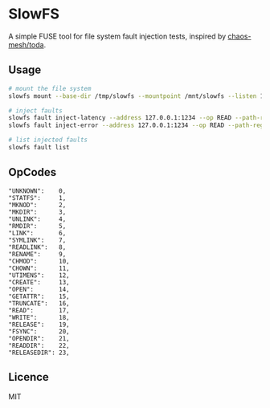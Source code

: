 # SlowFS

A simple FUSE tool for file system fault injection tests,
inspired by [chaos-mesh/toda](https://github.com/chaos-mesh/toda).

## Usage

```bash
# mount the file system
slowfs mount --base-dir /tmp/slowfs --mountpoint /mnt/slowfs --listen 127.0.0.1:1234

# inject faults
slowfs fault inject-latency --address 127.0.0.1:1234 --op READ --path-regex 'test-file.*' --possibility 0.5 --latency 100ms 
slowfs fault inject-error --address 127.0.0.1:1234 --op READ --path-regex 'test-file.*' --possibility 0.5 --error-code -1 

# list injected faults
slowfs fault list
```

## OpCodes

```
"UNKNOWN":    0,
"STATFS":     1,
"MKNOD":      2,
"MKDIR":      3,
"UNLINK":     4,
"RMDIR":      5,
"LINK":       6,
"SYMLINK":    7,
"READLINK":   8,
"RENAME":     9,
"CHMOD":      10,
"CHOWN":      11,
"UTIMENS":    12,
"CREATE":     13,
"OPEN":       14,
"GETATTR":    15,
"TRUNCATE":   16,
"READ":       17,
"WRITE":      18,
"RELEASE":    19,
"FSYNC":      20,
"OPENDIR":    21,
"READDIR":    22,
"RELEASEDIR": 23,
```

## Licence

MIT
